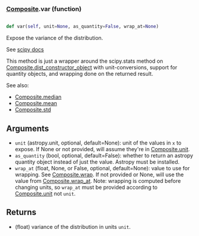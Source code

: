 ### [Composite](Composite.md).var (function)


```py

def var(self, unit=None, as_quantity=False, wrap_at=None)

```



Expose the variance of the distribution.

See [scipy docs](https://docs.scipy.org/doc/scipy/reference/generated/scipy.stats.rv_continuous.var.html)

This method is just a wrapper around the scipy.stats method on
[Composite.dist_constructor_object](Composite.dist_constructor_object.md) with unit-conversions, support for
quantity objects, and wrapping done on the returned result.

See also:
* [Composite.median](Composite.median.md)
* [Composite.mean](Composite.mean.md)
* [Composite.std](Composite.std.md)

Arguments
----------
* `unit` (astropy.unit, optional, default=None): unit of the values
    in `x` to expose.  If None or not provided, will assume they're in
    [Composite.unit](Composite.unit.md).
* `as_quantity` (bool, optional, default=False): whether to return an
    astropy quantity object instead of just the value.  Astropy must
    be installed.
* `wrap_at` (float, None, or False, optional, default=None): value to
    use for wrapping.  See [Composite.wrap](Composite.wrap.md).  If not provided or None,
    will use the value from [Composite.wrap_at](Composite.wrap_at.md).  Note: wrapping is
    computed before changing units, so `wrap_at` must be provided
    according to [Composite.unit](Composite.unit.md) not `unit`.

Returns
---------
* (float) variance of the distribution in units `unit`.

